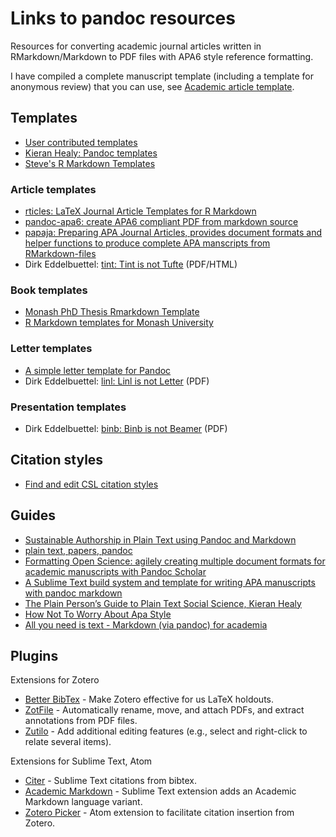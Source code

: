 # Links to pandoc resources

Resources for converting academic journal articles written in RMarkdown/Markdown to PDF files with APA6 style reference formatting.

I have compiled a complete manuscript template (including a template for anonymous review) that you can use, see [Academic article template](https://github.com/peterdalle/academic-article-template).

## Templates

- [User contributed templates](https://github.com/jgm/pandoc/wiki/User-contributed-templates)
- [Kieran Healy: Pandoc templates](https://github.com/kjhealy/pandoc-templates)
- [Steve's R Markdown Templates](https://github.com/svmiller/svm-r-markdown-templates)

### Article templates

- [rticles: LaTeX Journal Article Templates for R Markdown](https://github.com/rstudio/rticles)
- [pandoc-apa6: create APA6 compliant PDF from markdown source](https://github.com/mattweidner/pandoc-apa6)
- [papaja: Preparing APA Journal Articles, provides document formats and helper functions to produce complete APA manscripts from RMarkdown-files](https://github.com/crsh/papaja)
- Dirk Eddelbuettel: [tint: Tint is not Tufte](https://github.com/eddelbuettel/tint) (PDF/HTML)

### Book templates

- [Monash PhD Thesis Rmarkdown Template](https://github.com/robjhyndman/MonashThesis)
- [R Markdown templates for Monash University](https://github.com/numbats/monash)

### Letter templates

- [A simple letter template for Pandoc](https://github.com/aaronwolen/pandoc-letter)
- Dirk Eddelbuettel: [linl: Linl is not Letter](https://github.com/eddelbuettel/linl) (PDF)

### Presentation templates

- Dirk Eddelbuettel: [binb: Binb is not Beamer](https://github.com/eddelbuettel/binb) (PDF)

## Citation styles

- [Find and edit CSL citation styles](http://editor.citationstyles.org/)

## Guides

- [Sustainable Authorship in Plain Text using Pandoc and Markdown](https://programminghistorian.org/lessons/sustainable-authorship-in-plain-text-using-pandoc-and-markdown)
- [plain text, papers, pandoc](https://kieranhealy.org/blog/archives/2014/01/23/plain-text/)
- [Formatting Open Science: agilely creating multiple document formats for academic manuscripts with Pandoc Scholar](https://pandoc-scholar.github.io/)
- [A Sublime Text build system and template for writing APA manuscripts with pandoc markdown](https://github.com/iamamutt/pandoc-apa)
- [The Plain Person’s Guide to Plain Text Social Science, Kieran Healy](https://kieranhealy.org/files/papers/plain-person-text.pdf)
- [How Not To Worry About Apa Style](http://blog.efpsa.org/2015/06/09/how-not-to-worry-about-apa-style/)
- [All you need is text - Markdown (via pandoc) for academia](http://www.surefoss.org/publishing-publizieren/all-you-need-is-text-markdown-via-pandoc-for-academia/)

## Plugins

Extensions for Zotero

- [Better BibTex](https://github.com/retorquere/zotero-better-bibtex) - Make Zotero effective for us LaTeX holdouts.
- [ZotFile](http://zotfile.com/) - Automatically rename, move, and attach PDFs, and extract annotations from PDF files.
- [Zutilo](https://github.com/wshanks/Zutilo) - Add additional editing features (e.g., select and right-click to relate several items).

Extensions for Sublime Text, Atom

- [Citer](https://github.com/mangecoeur/Citer) - Sublime Text citations from bibtex.
- [Academic Markdown](https://github.com/mangecoeur/AcademicMarkdown) - Sublime Text extension adds an Academic Markdown language variant.
- [Zotero Picker](https://atom.io/packages/zotero-picker) - Atom extension to facilitate citation insertion from Zotero.
